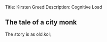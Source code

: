 Title: Kirsten Greed
Description: Cognitive Load

<h2> The tale of a city monk </h2> 

The story is as old.kol;
